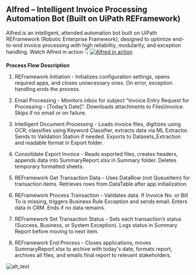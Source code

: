 ## Alfred – Intelligent Invoice Processing Automation Bot (Built on UiPath REFramework)
Alfred is an intelligent, attended automation bot built on UiPath REFramework (Robotic Enterprise Framework), designed to optimize end-to-end invoice processing with high reliability, modularity, and exception handling.
Watch Alfred in action 👇
[![Alfred in action](https://github.com/bacdillon/RPA-UiPath/raw/main/Alfred%20%E2%80%93%20Intelligent%20Invoice%20Processing%20Automation/img/alfred_action.png)](https://vimeo.com/1081363310?share=copy#t=0)

**Process Flow Description**
1. REFramework Initiation -
Initializes configuration settings, opens required apps, and closes unnecessary ones. On error, exception handling ends the process.

2. Email Processing -
Monitors inbox for subject "Invoice Entry Request for Processing - [Today’s Date]". Downloads attachments to Files\Invoice. Skips if no email or on failure.

3. Intelligent Document Processing -
Loads invoice files, digitizes using OCR, classifies using Keyword Classifier, extracts data via ML Extractor. Sends to Validation Station if needed. Exports to Datasets_Extraction and readable format in Export folder.

4. Consolidate Export Invoice -
Reads exported files, creates headers, appends data into SummaryReport.xlsx in Summary folder. Deletes temporary formatted sheets.

5. REFramework Get Transaction Data -
Uses DataRow (not QueueItem) for transaction items. Retrieves rows from DataTable after app initialization.

6. REFramework Process Transaction -
Validates data. If Invoice No. or Bill To is missing, triggers Business Rule Exception and sends email. Enters data in CRM. Ends if no data remains.

7. REFramework Set Transaction Status -
Sets each transaction’s status (Success, Business, or System Exception). Logs status in Summary Report before moving to next item.

8. REFramework End Process -
Closes applications, moves SummaryReport.xlsx to archive with today's date, formats report, archives all files, and emails final report to relevant stakeholders.

![alt_text](https://github.com/bacdillon/RPA-UiPath/blob/main/Alfred%20%E2%80%93%20Intelligent%20Invoice%20Processing%20Automation/img/summary.jpg)




